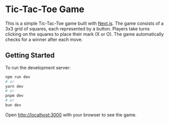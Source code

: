 # Tic-Tac-Toe Game

This is a simple Tic-Tac-Toe game built with [Next.js](https://nextjs.org). The game consists of a 3x3 grid of squares, each represented by a button. Players take turns clicking on the squares to place their mark (X or O). The game automatically checks for a winner after each move.

## Getting Started

To run the development server:

```bash
npm run dev
# or
yarn dev
# or
pnpm dev
# or
bun dev
```

Open [http://localhost:3000](http://localhost:3000) with your browser to see the game.
